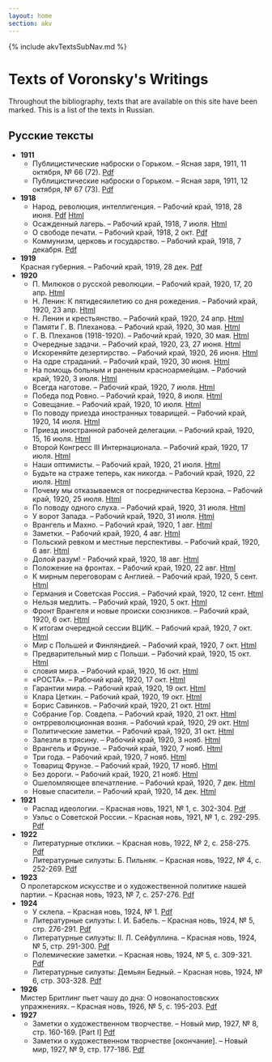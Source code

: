 ```yaml
---
layout: home
section: akv
---
```

{% include akvTextsSubNav.md %}

# Texts of Voronsky's Writings

Throughout the bibliography, texts that are available on this site have been marked. This is a list of the texts in Russian.

## Русские тексты

- **1911**
  - Публицистические наброски о Горьком. – Ясная заря, 1911, 11 октября, № 66 (72). [Pdf](Texts/Zaria11a.pdf)
  - Публицистические наброски о Горьком. – Ясная заря, 1911, 12 октября, № 67 (73). [Pdf](Texts/Zaria11b.pdf)
- **1918**
  - Народ, революция, интеллигенция. – Рабочий край, 1918, 28 июня. [Pdf](Texts/RK180628.pdf) [Html](Texts/RK180628.html)
  - Осажденный лагерь. – Рабочий край, 1918, 7 июля. [Html](Texts/RK180707.html)
  - О свободе печати. – Рабочий край, 1918, 2 окт. [Pdf](Texts/RK181002.pdf)
  - Коммунизм, церковь и государство. – Рабочий край, 1918, 7 декабря. [Pdf](Texts/church18r.pdf)
- **1919**  
  Красная губерния. – Рабочий край, 1919, 28 дек. [Pdf](Texts/RedProv19r.pdf)
- **1920**
  - П. Милюков о русской революции. – Рабочий край, 1920, 17, 20 апр. [Html](Texts/RK200417.html)
  - Н. Ленин: К пятидесяилетию со дня рожедения. – Рабочий край, 1920, 23 апр. [Html](Texts/RK200423.html)
  - Н. Ленин и крестьянство. – Рабочий край, 1920, 24 апр. [Html](Texts/RK200423.html)
  - Памяти Г. В. Плеханова. – Рабочий край, 1920, 30 мая. [Html](Texts/RK200530a.html)
  - Г. В. Плеханов (1918-1920). – Рабочий край, 1920, 30 мая. [Html](Texts/RK200530b.html)
  - Очередные задачи. – Рабочий край, 1920, 23, 27 июня. [Html](Texts/RK200623.html)
  - Искореняйте дезертирство. – Рабочий край, 1920, 26 июня. [Html](Texts/RK200626.html)
  - На одре страданий. – Рабочий край, 1920, 30 июня. [Html](Texts/RK200630.html)
  - На помощь больным и раненым красноармейцам. – Рабочий край, 1920, 3 июля. [Html](Texts/RK200703.html)
  - Всегда наготове. – Рабочий край, 1920, 7 июля. [Html](Texts/RK200707.html)
  - Победа под Ровно. – Рабочий край, 1920, 8 июля. [Html](/Texts/RK200708.html)
  - Совещание. – Рабочий край, 1920, 10 июля. [Html](Texts/RK200710.html)
  - По поводу приезда иностранных товарищей. – Рабочий край, 1920, 14 июля. [Html](Texts/RK200714.html)
  - Приезд иностранной рабочей делегации. – Рабочий край, 1920, 15, 16 июля. [Html](Texts/RK200715.html)
  - Второй Конгресс III Интернационала. – Рабочий край, 1920, 17 июля. [Html](Texts/RK200717.html)
  - Наши оптимисты. – Рабочий край, 1920, 21 июля. [Html](Texts/RK200721.html)
  - Будьте на страже теперь, как никогда. – Рабочий край, 1920, 22 июля. [Html](Texts/RK200722.html)
  - Почему мы отказываемся от посредничества Керзона. – Рабочий край, 1920, 25 июля. [Html](Texts/RK200725.html)
  - По поводу одного слуха. – Рабочий край, 1920, 31 июля. [Html](Texts/RK200731.html)
  - У ворот Запада. – Рабочий край, 1920, 31 июля. [Html](Texts/RK200731b.html)
  - Врангель и Махно. – Рабочий край, 1920, 1 авг. [Html](Texts/RK200801.html)
  - Заметки. – Рабочий край, 1920, 4 авг. [Html](Texts/RK200804.html)
  - Польский ревком и местные перспективы. – Рабочий край, 1920, 6 авг. [Html](Texts/RK200806.html)
  - Долой разум! - Рабочий край, 1920, 18 авг. [Html](Texts/RK200818.html)
  - Положение на фронтах. – Рабочий край, 1920, 22 авг. [Html](Texts/RK200822.html)
  - К мирным переговорам с Англией. – Рабочий край, 1920, 5 сент. [Html](Texts/RK200905.html)
  - Германия и Советская Россия. – Рабочий край, 1920, 12 сент. [Html](Texts/RK200912.html)
  - Нельзя медлить. – Рабочий край, 1920, 5 окт. [Html](Texts/RK201005.html)
  - Фронт Врангеля и новые происки союзников. – Рабочий край, 1920, 6 окт. [Html](Texts/RK201006.html)
  - К итогам очередной сессии ВЦИК. – Рабочий край, 1920, 7 окт. [Html](Texts/RK201007a.html)
  - Мир с Польшей и Финляндией. – Рабочий край, 1920, 7 окт. [Html](Texts/RK201007b.html)
  - Предварительный мир с Польши. – Рабочий край, 1920, 15 окт. [Html](Texts/RK201015.html)
  - словия мира. – Рабочий край, 1920, 16 окт. [Html](Texts/RK201016.html)
  - «РОСТА». – Рабочий край, 1920, 17 окт. [Html](Texts/RK201017.html)
  - Гарантии мира. – Рабочий край, 1920, 19 окт. [Html](Texts/RK201019a.html)
  - Клара Цеткин. – Рабочий край, 1920, 19 окт. [Html](Texts/RK201019b.html)
  - Борис Савинков. – Рабочий край, 1920, 21 окт. [Html](Texts/RK201021a.html)
  - Собрание Гор. Совдепа. – Рабочий край, 1920, 21 окт. [Html](Texts/RK201021b.html)
  - онтрреволюционная возня. – Рабочий край, 1920, 29 окт. [Html](Texts/RK201029.html)
  - Политические заметки. – Рабочий край, 1920, 31 окт. [Html](Texts/RK201031.html)
  - Залезли в трясину. – Рабочий край, 1920, 3 нояб. [Html](Texts/RK201103.html)
  - Врангель и Фрунзе. – Рабочий край, 1920, 7 нояб. [Html](Texts/RK201107a.html)
  - Три года. – Рабочий край, 1920, 7 нояб. [Html](Texts/RK201107b.html)
  - Товарищ Фрунзе. – Рабочий край, 1920, 17 нояб. [Html](Texts/RK201117.html)
  - Без дороги. – Рабочий край, 1920, 21 нояб. [Html](Texts/RK201121.html)
  - Ошеломляющее впечатление. – Рабочий край, 1920, 7 дек. [Html](Texts/RK201207.html)
  - Новые спасители. – Рабочий край, 1920, 14 дек. [Html](Texts/RK201214.html)
- **1921**
  - Распад идеологии. – Красная новь, 1921, № 1, с. 302-304. [Pdf](Texts/Raspad21r.pdf)
  - Уэльс о Советской России. – Красная новь, 1921, № 1, с. 292-295. [Pdf](Texts/Wells21r.pdf)
- **1922**
  - Литературные отклики. – Красная новь, 1922, № 2, с. 258-275. [Pdf](Texts/KN22_02.pdf)
  - Литературные силуэты: Б. Пильняк. – Красная новь, 1922, № 4, с. 252-269. [Pdf](Texts/KN22_04.pdf)
- **1923**  
  О пролетарском искусстве и о художественной политике нашей партии. – Красная новь, 1923, № 7, с. 257-276. [Pdf](Texts/AKV_OnProlArt1923R.pdf)
- **1924**
  - У склепа. – Красная новь, 1924, № 1. [Pdf](Texts/AKV_Usklepa.pdf)
  - Литературные силуэты: I. И. Бабель. – Красная новь, 1924, № 5, стр. 276-291. [Pdf](Texts/AKV_Babel1924.pdf)
  - Литературные силуэты: II. Л. Сейфуллина. – Красная новь, 1924, № 5, стр. 291-300. [Pdf](Texts/AKV_Seifullina1924.pdf)
  - Полемические заметки. – Красная новь, 1924, № 5, с. 309-321.  [Pdf](Texts?AKV_PolemicalRemarks1924.pdf)
  - Литературные силуэты: Демьян Бедный. – Красная новь, 1924, № 6, стр. 303-328. [Pdf](Texts/AKV_Bednyi1924.pdf)
- **1926**  
  Мистер Бритлинг пьет чашу до дна: О новонапостовских упражнениях. – Красная новь, 1926, № 5, с. 195-203. [Pdf](Texts/AKV_Britling1926.pdf)
- **1927**
  - Заметки о художественном творчестве. – Новый мир, 1927, № 8, стр. 160-169. [Part I] [Pdf](Texts/AKV_Zametki1.pdf)
  - Заметки о художественном творчестве [окончание]. – Новый мир, 1927, № 9, стр. 177-186.  [Pdf](Texts/AKV_Zametki2.pdf)